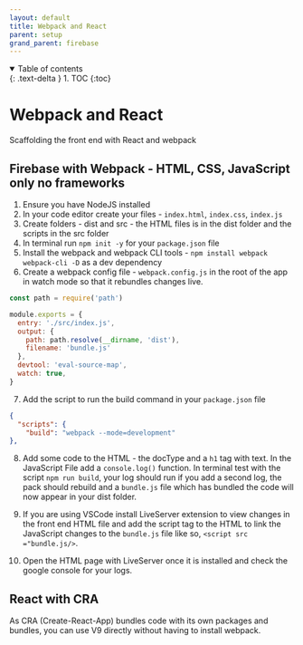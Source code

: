```yaml
---
layout: default
title: Webpack and React
parent: setup
grand_parent: firebase
---
```


<details open markdown="block">
  <summary>
    Table of contents
  </summary>
  {: .text-delta }
1. TOC
{:toc}
</details>

# Webpack and React

Scaffolding the front end with React and webpack

## Firebase with Webpack - HTML, CSS, JavaScript only no frameworks

1. Ensure you have NodeJS installed
2. In your code editor create your files - `index.html`, `index.css`, `index.js`
3. Create folders - dist and src - the HTML files is in the dist folder and the scripts in the src folder
4. In terminal run `npm init -y` for your `package.json` file
5. Install the webpack and webpack CLI tools - `npm install webpack webpack-cli -D` as a dev dependency
6. Create a webpack config file - `webpack.config.js` in the root of the app in watch mode so that it rebundles changes live.

```JavaScript
const path = require('path')

module.exports = {
  entry: './src/index.js',
  output: {
    path: path.resolve(__dirname, 'dist'),
    filename: 'bundle.js'
  },
  devtool: 'eval-source-map',
  watch: true,
}
```

7. Add the script to run the build command in your `package.json` file

```JSON
{
  "scripts": {
    "build": "webpack --mode=development"
},

```

8. Add some code to the HTML - the docType and a `h1` tag with text. In the JavaScript File add a `console.log()` function. In terminal test with the script `npm run build`, your log should run if you add a second log, the pack should rebuild and a `bundle.js` file which has bundled the code will now appear in your dist folder.

9. If you are using VSCode install LiveServer extension to view changes in the front end HTML file and add the script tag to the HTML to link the JavaScript changes to the `bundle.js` file like so, `<script src ="bundle.js/>`.

10. Open the HTML page with LiveServer once it is installed and check the google console for your logs.

## React with CRA

As CRA (Create-React-App) bundles code with its own packages and bundles, you can use V9 directly without having to install webpack.
